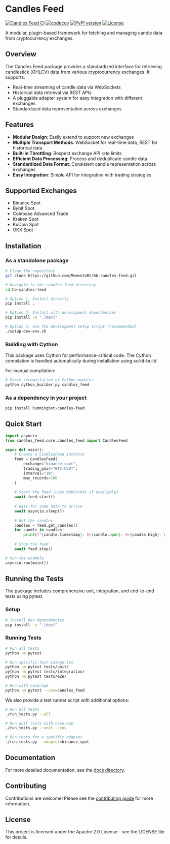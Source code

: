 # Candles Feed

[![Candles Feed CI](https://github.com/MementoRC/hb-candles-feed/actions/workflows/ci.yml/badge.svg)](https://github.com/MementoRC/hb-candles-feed/actions/workflows/ci.yml)
[![codecov](https://codecov.io/gh/MementoRC/hb-candles-feed/branch/main/graph/badge.svg)](https://codecov.io/gh/MementoRC/hb-candles-feed)
[![PyPI version](https://badge.fury.io/py/hummingbot-candles-feed.svg)](https://badge.fury.io/py/hummingbot-candles-feed)
[![License](https://img.shields.io/badge/License-Apache%202.0-blue.svg)](https://opensource.org/licenses/Apache-2.0)

A modular, plugin-based framework for fetching and managing candle data from cryptocurrency exchanges.

## Overview

The Candles Feed package provides a standardized interface for retrieving candlestick (OHLCV) data from various cryptocurrency exchanges. It supports:

- Real-time streaming of candle data via WebSockets
- Historical data retrieval via REST APIs
- A pluggable adapter system for easy integration with different exchanges
- Standardized data representation across exchanges

## Features

- **Modular Design**: Easily extend to support new exchanges
- **Multiple Transport Methods**: WebSocket for real-time data, REST for historical data
- **Built-in Throttling**: Respect exchange API rate limits
- **Efficient Data Processing**: Process and deduplicate candle data
- **Standardized Data Format**: Consistent candle representation across exchanges
- **Easy Integration**: Simple API for integration with trading strategies

## Supported Exchanges

- Binance Spot
- Bybit Spot
- Coinbase Advanced Trade
- Kraken Spot
- KuCoin Spot
- OKX Spot

## Installation

### As a standalone package

```bash
# Clone the repository
git clone https://github.com/MementoRC/hb-candles-feed.git

# Navigate to the candles-feed directory
cd hb-candles-feed

# Option 1: Install directly
pip install .

# Option 2: Install with development dependencies
pip install -e ".[dev]"

# Option 3: Use the development setup script (recommended)
./setup-dev-env.sh
```

### Building with Cython

This package uses Cython for performance-critical code. The Cython compilation is handled automatically during installation using scikit-build.

For manual compilation:

```bash
# Force recompilation of Cython modules
python cython_builder.py candles_feed
```

### As a dependency in your project

```bash
pip install hummingbot-candles-feed
```

## Quick Start

```python
import asyncio
from candles_feed.core.candles_feed import CandlesFeed

async def main():
    # Create a CandlesFeed instance
    feed = CandlesFeed(
        exchange="binance_spot",
        trading_pair="BTC-USDT",
        interval="1m",
        max_records=100
    )
    
    # Start the feed (uses WebSocket if available)
    await feed.start()
    
    # Wait for some data to arrive
    await asyncio.sleep(5)
    
    # Get the candles
    candles = feed.get_candles()
    for candle in candles:
        print(f"{candle.timestamp}: O={candle.open}, H={candle.high}, L={candle.low}, C={candle.close}, V={candle.volume}")
    
    # Stop the feed
    await feed.stop()

# Run the example
asyncio.run(main())
```

## Running the Tests

The package includes comprehensive unit, integration, and end-to-end tests using pytest.

### Setup

```bash
# Install dev dependencies
pip install -e ".[dev]"
```

### Running Tests

```bash
# Run all tests
python -m pytest

# Run specific test categories
python -m pytest tests/unit/
python -m pytest tests/integration/
python -m pytest tests/e2e/

# Run with coverage
python -m pytest --cov=candles_feed
```

We also provide a test runner script with additional options:

```bash
# Run all tests
./run_tests.py --all

# Run unit tests with coverage
./run_tests.py --unit --cov

# Run tests for a specific adapter
./run_tests.py --adapter=binance_spot
```

## Documentation

For more detailed documentation, see the [docs directory](./docs/).

## Contributing

Contributions are welcome! Please see the [contributing guide](./docs/contribution/) for more information.

## License

This project is licensed under the Apache 2.0 License - see the LICENSE file for details.